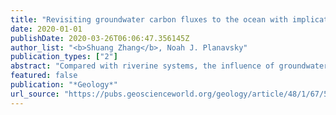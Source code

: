 ```yaml
---
title: "Revisiting groundwater carbon fluxes to the ocean with implications for the carbon cycle"
date: 2020-01-01
publishDate: 2020-03-26T06:06:47.356145Z
author_list: "<b>Shuang Zhang</b>, Noah J. Planavsky"
publication_types: ["2"]
abstract: "Compared with riverine systems, the influence of groundwater on the global carbon cycle has remained underexplored. Here, we provide a new estimate of the bicarbonate fluxes from fresh groundwater to the ocean by coupling a statistical and hydrological analysis of groundwater and river samples across the contiguous United States with a study of global groundwater characteristics. We find that the mean HCO3 concentration ([HCO3]) in groundwaters exceeds that in surface rivers by a factor of 2–3 throughout the contiguous United States. Based on estimates of fresh groundwater discharge to the ocean and scaling up our estimated mean [HCO3] in groundwaters from the United States and around the world, we arrived at a mean global HCO3 flux from groundwaters ranging from 7.4 × 1012 (25th percentile)–1.8 × 1013 mol/yr (75th percentile) to 2.8 × 1013–8.3 × 1013 mol/yr, which is 22%–237% of the global HCO3 flux from river systems, respectively. We also estimated that the global carbon flux derived from subsurface silicate weathering could be comparable to 32%–351% that from surficial silicate weathering, depending on groundwater discharge rates. Despite large uncertainties due to data limitation, this study highlights that groundwater weathering could be an important carbon sink in both the short- and long-term carbon cycle. Therefore, additional work on groundwaters is needed to develop a well-constrained view of the global carbon cycle."
featured: false
publication: "*Geology*"
url_source: "https://pubs.geoscienceworld.org/geology/article/48/1/67/575234/Revisiting-groundwater-carbon-fluxes-to-the-ocean"
---
```


